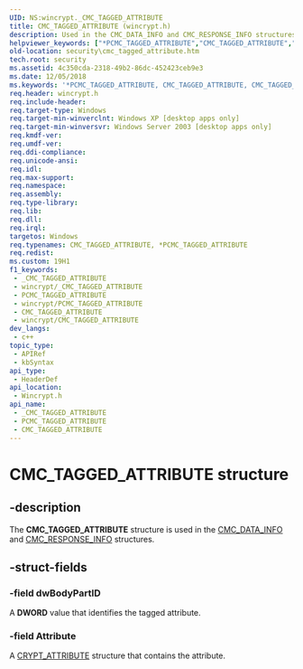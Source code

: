 ```yaml
---
UID: NS:wincrypt._CMC_TAGGED_ATTRIBUTE
title: CMC_TAGGED_ATTRIBUTE (wincrypt.h)
description: Used in the CMC_DATA_INFO and CMC_RESPONSE_INFO structures.
helpviewer_keywords: ["*PCMC_TAGGED_ATTRIBUTE","CMC_TAGGED_ATTRIBUTE","CMC_TAGGED_ATTRIBUTE structure [Security]","PCMC_TAGGED_ATTRIBUTE","PCMC_TAGGED_ATTRIBUTE structure pointer [Security]","_crypto2_cmc_tagged_attribute","security.cmc_tagged_attribute","wincrypt/CMC_TAGGED_ATTRIBUTE","wincrypt/PCMC_TAGGED_ATTRIBUTE"]
old-location: security\cmc_tagged_attribute.htm
tech.root: security
ms.assetid: 4c350cda-2318-49b2-86dc-452423ceb9e3
ms.date: 12/05/2018
ms.keywords: '*PCMC_TAGGED_ATTRIBUTE, CMC_TAGGED_ATTRIBUTE, CMC_TAGGED_ATTRIBUTE structure [Security], PCMC_TAGGED_ATTRIBUTE, PCMC_TAGGED_ATTRIBUTE structure pointer [Security], _crypto2_cmc_tagged_attribute, security.cmc_tagged_attribute, wincrypt/CMC_TAGGED_ATTRIBUTE, wincrypt/PCMC_TAGGED_ATTRIBUTE'
req.header: wincrypt.h
req.include-header: 
req.target-type: Windows
req.target-min-winverclnt: Windows XP [desktop apps only]
req.target-min-winversvr: Windows Server 2003 [desktop apps only]
req.kmdf-ver: 
req.umdf-ver: 
req.ddi-compliance: 
req.unicode-ansi: 
req.idl: 
req.max-support: 
req.namespace: 
req.assembly: 
req.type-library: 
req.lib: 
req.dll: 
req.irql: 
targetos: Windows
req.typenames: CMC_TAGGED_ATTRIBUTE, *PCMC_TAGGED_ATTRIBUTE
req.redist: 
ms.custom: 19H1
f1_keywords:
 - _CMC_TAGGED_ATTRIBUTE
 - wincrypt/_CMC_TAGGED_ATTRIBUTE
 - PCMC_TAGGED_ATTRIBUTE
 - wincrypt/PCMC_TAGGED_ATTRIBUTE
 - CMC_TAGGED_ATTRIBUTE
 - wincrypt/CMC_TAGGED_ATTRIBUTE
dev_langs:
 - c++
topic_type:
 - APIRef
 - kbSyntax
api_type:
 - HeaderDef
api_location:
 - Wincrypt.h
api_name:
 - _CMC_TAGGED_ATTRIBUTE
 - PCMC_TAGGED_ATTRIBUTE
 - CMC_TAGGED_ATTRIBUTE
---
```


# CMC_TAGGED_ATTRIBUTE structure


## -description

The <b>CMC_TAGGED_ATTRIBUTE</b> structure is used in the 
<a href="/windows/desktop/api/wincrypt/ns-wincrypt-cmc_data_info">CMC_DATA_INFO</a> and 
<a href="/windows/desktop/api/wincrypt/ns-wincrypt-cmc_response_info">CMC_RESPONSE_INFO</a> structures.

## -struct-fields

### -field dwBodyPartID

A <b>DWORD</b> value that identifies the tagged attribute.

### -field Attribute

A <a href="/windows/desktop/api/wincrypt/ns-wincrypt-crypt_attribute">CRYPT_ATTRIBUTE</a> structure that contains the attribute.

